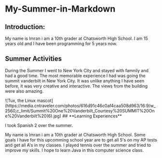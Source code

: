 # My-Summer-in-Markdown

## **Introduction:**
<p> My name is Imran i am a 10th grader at Chatsworth High School. I am 15 years old and I have been programming for 5 years now. </p>

## **Summer Activities**
<p> During the Summer I went to New York City and stayed with famnily and had a good time. The most memorable experience I had was going the summit vanderbilt in  New York City. It was unlike anything I have seen before, it was very creative and interactive. The views from the building were also amazing.</p>
![Tux, the Linux mascot](https://media.cntraveler.com/photos/616d91c46c0af4caa508d963/16:9/w_2560,c_limit/Summit%20One%20Vanderbilt_Courtesy%20SUMMIT%20One%20Vanderbilt%20(6).jpg)
## **Learning Experiences**
<p> I took Spanish 2 over the summer.
<p> My name is Imran i am a 10th grader at Chatsworth High School. Some goals I have for this upcomming school year are to get all 5's on my AP tests and get all A's in my classes. I played tennis over the summer and tried to improve my skills. I hope to learn Java in this computer science class. </p>
